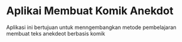# Aplikai Membuat Komik Anekdot

Aplikasi ini bertujuan untuk menngembangkan metode pembelajaran membuat teks anekdeot berbasis komik
